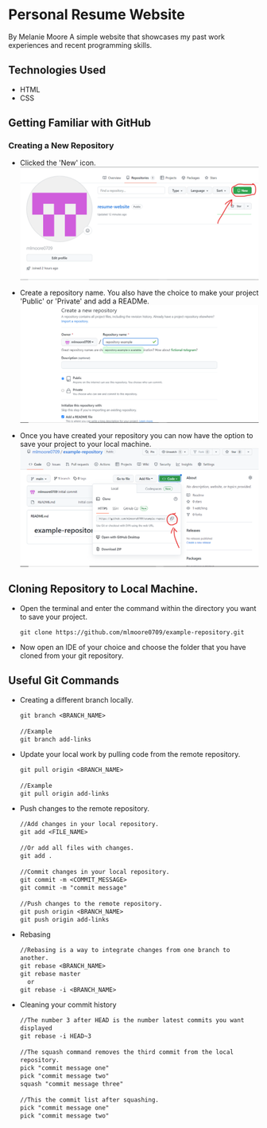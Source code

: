 # Personal Resume Website

By Melanie Moore
A simple website that showcases my past work experiences and recent programming skills.

## Technologies Used
* HTML
* CSS

## Getting Familiar with GitHub

### Creating a New Repository
* Clicked the 'New' icon.
![](readme-images/add-new-repository.png)

* Create a repository name. You also have the choice to make your project 'Public' or 'Private' and add a READMe.
![](readme-images/creating-repository.png)

* Once you have created your repository you can now have the option to save your project to your local machine.
![](readme-images/clone-repository.png)

## Cloning Repository to Local Machine.
* Open the terminal and enter the command within the directory you want to save your project.
  ```
  git clone https://github.com/mlmoore0709/example-repository.git
  ```
* Now open an IDE of your choice and choose the folder that you have cloned from your git repository.

## Useful Git Commands
* Creating a different branch locally.
  ```
  git branch <BRANCH_NAME>

  //Example
  git branch add-links
  ```
* Update your local work by pulling code from the remote repository.
  ```
  git pull origin <BRANCH_NAME>

  //Example
  git pull origin add-links
  ```
* Push changes to the remote repository.
  ```
  //Add changes in your local repository.
  git add <FILE_NAME>

  //Or add all files with changes.
  git add .

  //Commit changes in your local repository.
  git commit -m <COMMIT_MESSAGE>
  git commit -m "commit message"

  //Push changes to the remote repository.
  git push origin <BRANCH_NAME>
  git push origin add-links
  ```
* Rebasing
  ```
  //Rebasing is a way to integrate changes from one branch to another.
  git rebase <BRANCH_NAME>
  git rebase master
    or
  git rebase -i <BRANCH_NAME>
  ```
* Cleaning your commit history
  ```
  //The number 3 after HEAD is the number latest commits you want displayed
  git rebase -i HEAD~3

  //The squash command removes the third commit from the local repository.
  pick "commit message one"
  pick "commit message two"
  squash "commit message three"

  //This the commit list after squashing.
  pick "commit message one"
  pick "commit message two"
  ```

